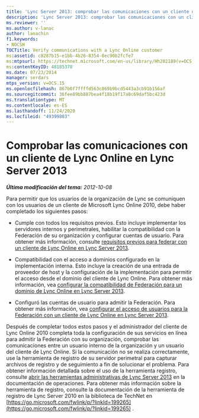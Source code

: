 ```yaml
---
title: 'Lync Server 2013: comprobar las comunicaciones con un cliente de Lync Online'
description: 'Lync Server 2013: comprobar las comunicaciones con un cliente de Lync Online.'
ms.reviewer: ''
ms.author: v-lanac
author: lanachin
f1.keywords:
- NOCSH
TOCTitle: Verify communications with a Lync Online customer
ms:assetid: c8287b15-e1bb-4b26-8354-0ec90b2fcfe7
ms:mtpsurl: https://technet.microsoft.com/en-us/library/Hh202189(v=OCS.15)
ms:contentKeyID: 48185378
ms.date: 07/23/2014
manager: serdars
mtps_version: v=OCS.15
ms.openlocfilehash: 867b0f7ffffd563c869b9bcd5443a3cb91b156af
ms.sourcegitcommit: 36fee89bb887bea4f18b19f17a8c69daf5bc423d
ms.translationtype: MT
ms.contentlocale: es-ES
ms.lasthandoff: 11/24/2020
ms.locfileid: "49399803"
---
```

# <a name="verify-communications-with-a-lync-online-customer-in-lync-server-2013"></a>Comprobar las comunicaciones con un cliente de Lync Online en Lync Server 2013

<div data-xmlns="http://www.w3.org/1999/xhtml">

<div class="topic" data-xmlns="http://www.w3.org/1999/xhtml" data-msxsl="urn:schemas-microsoft-com:xslt" data-cs="https://msdn.microsoft.com/">

<div data-asp="https://msdn2.microsoft.com/asp">



</div>

<div id="mainSection">

<div id="mainBody">

<span> </span>

_**Última modificación del tema:** 2012-10-08_

Para permitir que los usuarios de la organización de Lync se comuniquen con los usuarios de un cliente de Microsoft Lync Online 2010, debe haber completado los siguientes pasos:

  - Cumple con todos los requisitos previos. Esto incluye implementar los servidores internos y perimetrales, habilitar la compatibilidad con la Federación de su organización y configurar cuentas de usuario. Para obtener más información, consulte [requisitos previos para federar con un cliente de Lync Online en Lync Server 2013](lync-server-2013-prerequisites-for-federating-with-a-lync-online-customer.md).

  - Compatibilidad con el acceso a dominios configurado en la implementación interna. Esto incluye la creación de una entrada de proveedor de host y la configuración de la implementación para permitir el acceso desde el dominio del cliente de Lync Online. Para obtener más información, vea [configurar la compatibilidad de Federación para un dominio de Lync Online en Lync Server 2013](lync-server-2013-configure-federation-support-for-a-lync-online-domain.md).

  - Configuró las cuentas de usuario para admitir la Federación. Para obtener más información, vea [configurar el acceso de usuarios para la Federación con un cliente de Lync Online en Lync Server 2013](lync-server-2013-configure-user-access-for-federation-with-a-lync-online-customer.md).

Después de completar todos estos pasos y el administrador del cliente de Lync Online 2010 completa toda la configuración de sus servicios en línea para admitir la Federación con su organización, comprobar las comunicaciones entre un usuario interno de la organización y un usuario del cliente de Lync Online. Si la comunicación no se realiza correctamente, use la herramienta de registro de su servidor perimetral para capturar archivos de registro y de seguimiento a fin de solucionar el problema. Para obtener información detallada sobre el uso de la herramienta registro, consulte [abrir las herramientas administrativas de Lync Server 2013](lync-server-2013-open-lync-server-administrative-tools.md) en la documentación de operaciones. Para obtener más información sobre la herramienta de registro, consulte la documentación de la herramienta de registro de Lync Server 2010 en la biblioteca de TechNet en [https://go.microsoft.com/fwlink/p/?linkId=199265](https://go.microsoft.com/fwlink/p/?linkid=199265) .

</div>

<span> </span>

</div>

</div>

</div>

